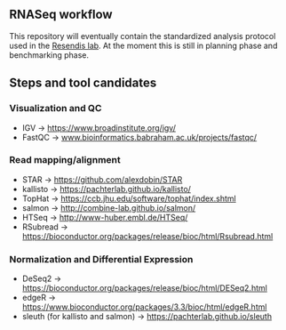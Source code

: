 ## RNASeq workflow

This repository will eventually contain the standardized analysis protocol used in the [Resendis lab](http://resendislab.inmegen.gob.mx). At the moment this is still in planning phase and benchmarking phase.

## Steps and tool candidates

### Visualization and QC

- IGV -> https://www.broadinstitute.org/igv/
- FastQC -> www.bioinformatics.babraham.ac.uk/projects/fastqc/

### Read mapping/alignment

- STAR -> https://github.com/alexdobin/STAR
- kallisto -> https://pachterlab.github.io/kallisto/
- TopHat -> https://ccb.jhu.edu/software/tophat/index.shtml
- salmon -> http://combine-lab.github.io/salmon/
- HTSeq -> http://www-huber.embl.de/HTSeq/
- RSubread -> https://bioconductor.org/packages/release/bioc/html/Rsubread.html

### Normalization and Differential Expression

- DeSeq2 -> https://bioconductor.org/packages/release/bioc/html/DESeq2.html
- edgeR -> https://www.bioconductor.org/packages/3.3/bioc/html/edgeR.html
- sleuth (for kallisto and salmon) -> https://pachterlab.github.io/sleuth

